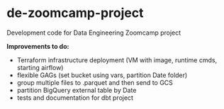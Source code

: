 # de-zoomcamp-project
Development code for Data Engineering Zoomcamp project

**Improvements to do:**
- Terraform infrastructure deployment (VM with image, runtime cmds, starting airflow)
- flexible GAGs (set bucket using vars, partition Date folder)
- group multiple files to .parquet and then send to GCS
- partition BigQuery external table by Date
- tests and documentation for dbt project

